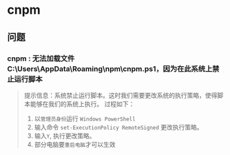 # cnpm

## 问题

### cnpm : 无法加载文件 C:\Users\AppData\Roaming\npm\cnpm.ps1，因为在此系统上禁止运行脚本

> 提示信息：系统禁止运行脚本。这时我们需要更改系统的执行策略，使得脚本能够在我们的系统上执行。
过程如下：
>
> 1. 以`管理员身份`运行 `Windows PowerShell`
> 2. 输入命令 `set-ExecutionPolicy RemoteSigned` 更改执行策略。
> 3. 输入`Y`, 执行更改策略。
> 4. 部分电脑要`重启电脑`才可以生效

